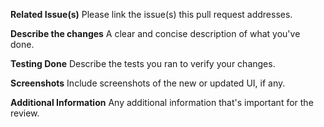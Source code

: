 **Related Issue(s)**
Please link the issue(s) this pull request addresses.

**Describe the changes**
A clear and concise description of what you've done.

**Testing Done**
Describe the tests you ran to verify your changes.

**Screenshots**
Include screenshots of the new or updated UI, if any.

**Additional Information**
Any additional information that's important for the review.
